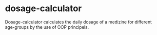 # dosage-calculator
Dosage-calculator calculates the daily dosage of a medizine for different age-groups by the use of OOP principels.
